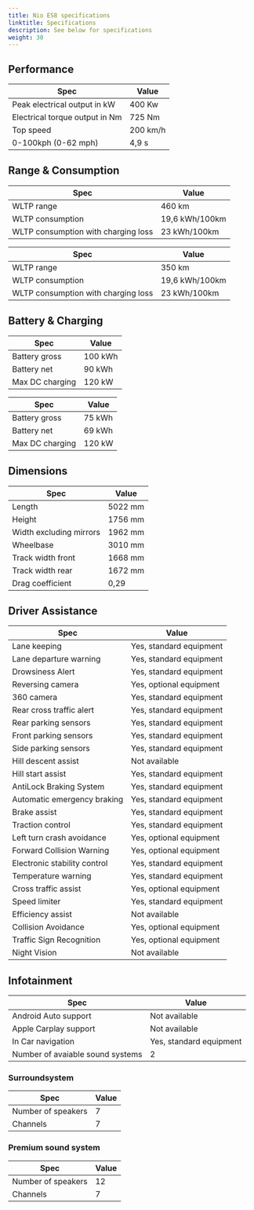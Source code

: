 ```yaml
---
title: Nio ES8 specifications
linktitle: Specifications
description: See below for specifications
weight: 30
---
```


## Performance
|Spec|Value|
|----|-----|
|Peak electrical output in kW|400 Kw|
|Electrical torque output in Nm|725 Nm|
|Top speed|200 km/h|
|0-100kph (0-62 mph)|4,9 s|



## Range & Consumption
|Spec|Value|
|----|-----|
|WLTP range|460 km|
|WLTP consumption|19,6 kWh/100km|
|WLTP consumption with charging loss|23 kWh/100km|


|Spec|Value|
|----|-----|
|WLTP range|350 km|
|WLTP consumption|19,6 kWh/100km|
|WLTP consumption with charging loss|23 kWh/100km|



## Battery & Charging
|Spec|Value|
|----|-----|
|Battery gross|100 kWh|
|Battery net|90 kWh|
|Max DC charging|120 kW|


|Spec|Value|
|----|-----|
|Battery gross|75 kWh|
|Battery net|69 kWh|
|Max DC charging|120 kW|



## Dimensions
|Spec|Value|
|----|-----|
|Length|5022 mm|
|Height|1756 mm|
|Width excluding mirrors|1962 mm|
|Wheelbase|3010 mm|
|Track width front|1668 mm|
|Track width rear|1672 mm|
|Drag coefficient|0,29|

## Driver Assistance
|Spec|Value|
|----|-----|
|Lane keeping|Yes, standard equipment|
|Lane departure warning|Yes, standard equipment|
|Drowsiness Alert|Yes, standard equipment|
|Reversing camera|Yes, optional equipment|
|360 camera|Yes, standard equipment|
|Rear cross traffic alert|Yes, standard equipment|
|Rear parking sensors|Yes, standard equipment|
|Front parking sensors|Yes, standard equipment|
|Side parking sensors|Yes, standard equipment|
|Hill descent assist|Not available|
|Hill start assist|Yes, standard equipment|
|AntiLock Braking System|Yes, standard equipment|
|Automatic emergency braking|Yes, standard equipment|
|Brake assist|Yes, standard equipment|
|Traction control|Yes, standard equipment|
|Left turn crash avoidance|Yes, optional equipment|
|Forward Collision Warning|Yes, optional equipment|
|Electronic stability control|Yes, standard equipment|
|Temperature warning|Yes, standard equipment|
|Cross traffic assist|Yes, optional equipment|
|Speed limiter|Yes, standard equipment|
|Efficiency assist|Not available|
|Collision Avoidance|Yes, optional equipment|
|Traffic Sign Recognition|Yes, optional equipment|
|Night Vision|Not available|

## Infotainment
|Spec|Value|
|----|-----|
|Android Auto support|Not available|
|Apple Carplay support|Not available|
|In Car navigation|Yes, standard equipment|
|Number of avaiable sound systems|2|

### Surroundsystem
|Spec|Value|
|----|-----|
|Number of speakers|7|
|Channels|7|

### Premium sound system
|Spec|Value|
|----|-----|
|Number of speakers|12|
|Channels|7|
